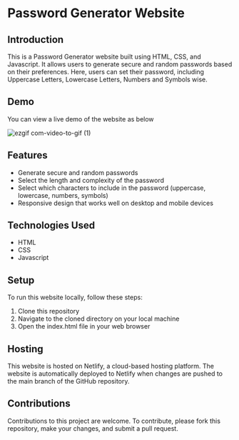 # Password Generator Website

## Introduction
This is a Password Generator website built using HTML, CSS, and Javascript. It allows users to generate secure and random passwords based on their preferences. Here, users can set their password, including Uppercase Letters, Lowercase Letters, Numbers and Symbols wise.

## Demo
You can view a live demo of the website as below

![ezgif com-video-to-gif (1)](https://user-images.githubusercontent.com/52645265/223524741-9f8b25cb-ad90-44c5-9ee1-9630849e80fd.gif)

## Features
* Generate secure and random passwords
* Select the length and complexity of the password
* Select which characters to include in the password (uppercase, lowercase, numbers, symbols)
* Responsive design that works well on desktop and mobile devices

## Technologies Used
* HTML
* CSS
* Javascript

## Setup
To run this website locally, follow these steps:
1. Clone this repository
2. Navigate to the cloned directory on your local machine
3. Open the index.html file in your web browser

## Hosting
This website is hosted on Netlify, a cloud-based hosting platform. The website is automatically deployed to Netlify when changes are pushed to the main branch of the GitHub repository.

## Contributions
Contributions to this project are welcome. To contribute, please fork this repository, make your changes, and submit a pull request.
